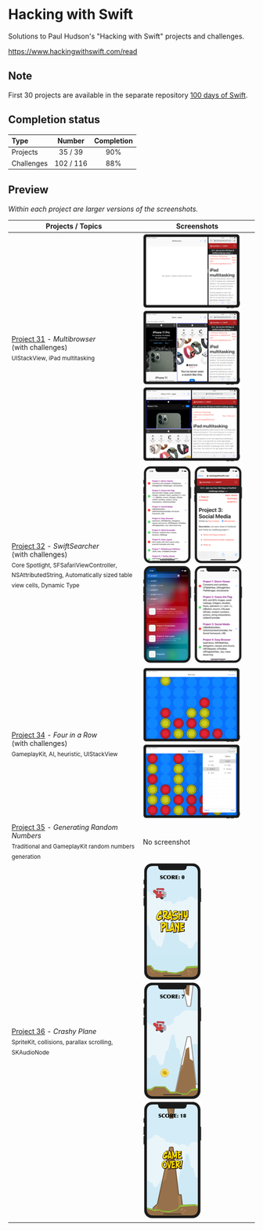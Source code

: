 # Hacking with Swift

Solutions to Paul Hudson's "Hacking with Swift" projects and challenges.

https://www.hackingwithswift.com/read

## Note
First 30 projects are available in the separate repository [100 days of Swift](https://github.com/clarknt/100-days-of-swift).

## Completion status

Type               | Number   | Completion
:---               |  :---:   |   :---:
Projects           | 35 / 39  | 90%
Challenges         | 102 / 116 | 88%

## Preview

*Within each project are larger versions of the screenshots.*

Projects / Topics                                                                                                                                                            | Screenshots
---                                                                                                                                                                          |---
[Project 31](01-Project31) - *Multibrowser* <br/>(with challenges)                                         <br/><sub> UIStackView, iPad multitasking                               </sub> | ![screen1](01-Project31/screenshots/small/screen01.png) ![screen2](01-Project31/screenshots/small/screen02.png) ![screen3](01-Project31/screenshots/small/screen03.png) |
[Project 32](02-Project32) - *SwiftSearcher* <br/>(with challenges)                                         <br/><sub> Core Spotlight, SFSafariViewController, NSAttributedString, Automatically sized table view cells, Dynamic Type </sub> | ![screen1](02-Project32/screenshots/small/screen01.png) ![screen2](02-Project32/screenshots/small/screen02.png) ![screen3](02-Project32/screenshots/small/screen03.png) ![screen4](02-Project32/screenshots/small/screen04.png) |
[Project 34](04-Project34) - *Four in a Row* <br/>(with challenges)                                         <br/><sub> GameplayKit, AI, heuristic, UIStackView </sub> | ![screen1](04-Project34/screenshots/small/screen01.png) ![screen2](04-Project34/screenshots/small/screen02.png) |
[Project 35](05-Project35) - *Generating Random Numbers*                                         <br/><sub> Traditional and GameplayKit random numbers generation </sub> | No screenshot
[Project 36](06-Project36) - *Crashy Plane*                                         <br/><sub> SpriteKit, collisions, parallax scrolling, SKAudioNode </sub> | ![screen1](06-Project36/screenshots/small/screen01.png) ![screen2](06-Project36/screenshots/small/screen02.png) ![screen3](06-Project36/screenshots/small/screen03.png) 
